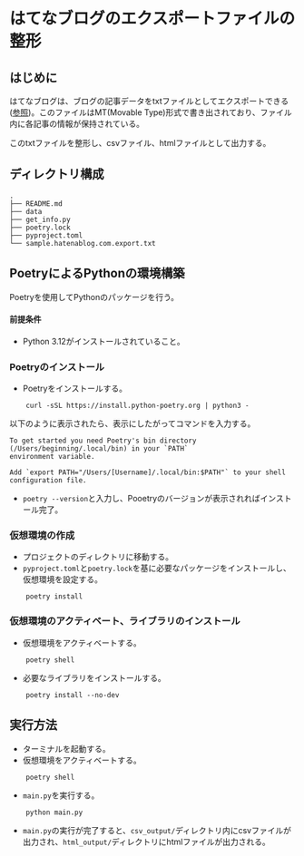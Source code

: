# はてなブログのエクスポートファイルの整形

## はじめに
はてなブログは、ブログの記事データをtxtファイルとしてエクスポートできる([参照](https://help.hatenablog.com/entry/export))。このファイルはMT(Movable Type)形式で書き出されており、ファイル内に各記事の情報が保持されている。

このtxtファイルを整形し、csvファイル、htmlファイルとして出力する。


## ディレクトリ構成
```
.
├── README.md
├── data
├── get_info.py
├── poetry.lock
├── pyproject.toml
└── sample.hatenablog.com.export.txt
```

## PoetryによるPythonの環境構築
Poetryを使用してPythonのパッケージを行う。

#### 前提条件
- Python 3.12がインストールされていること。

### Poetryのインストール
- Poetryをインストールする。
```
    curl -sSL https://install.python-poetry.org | python3 -
```
以下のように表示されたら、表示にしたがってコマンドを入力する。
```
To get started you need Poetry's bin directory (/Users/beginning/.local/bin) in your `PATH`
environment variable.

Add `export PATH="/Users/[Username]/.local/bin:$PATH"` to your shell configuration file.
```
- `poetry --version`と入力し、Pooetryのバージョンが表示されればインストール完了。

### 仮想環境の作成
- プロジェクトのディレクトリに移動する。
- `pyproject.toml`と`poetry.lock`を基に必要なパッケージをインストールし、仮想環境を設定する。
```
    poetry install
```

### 仮想環境のアクティベート、ライブラリのインストール
- 仮想環境をアクティベートする。
```
    poetry shell
```
- 必要なライブラリをインストールする。
```
    poetry install --no-dev
```

## 実行方法
- ターミナルを起動する。
- 仮想環境をアクティベートする。
```
    poetry shell
```
- `main.py`を実行する。
```
    python main.py
```
- `main.py`の実行が完了すると、`csv_output/`ディレクトリ内にcsvファイルが出力され、`html_output/`ディレクトリにhtmlファイルが出力される。